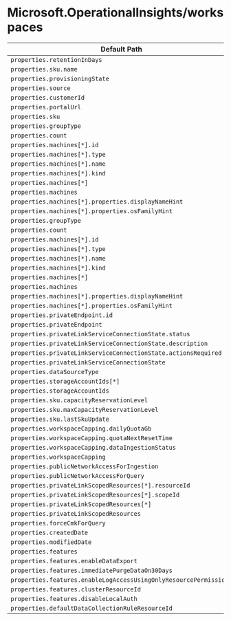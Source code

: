 # Microsoft.OperationalInsights/workspaces

| Default Path | Alias |
|---|---|
| `properties.retentionInDays` | `Microsoft.OperationalInsights/workspaces/retentionInDays` |
| `properties.sku.name` | `Microsoft.OperationalInsights/workspaces/sku.name` |
| `properties.provisioningState` | `Microsoft.OperationalInsights/workspaces/provisioningState` |
| `properties.source` | `Microsoft.OperationalInsights/workspaces/source` |
| `properties.customerId` | `Microsoft.OperationalInsights/workspaces/customerId` |
| `properties.portalUrl` | `Microsoft.OperationalInsights/workspaces/portalUrl` |
| `properties.sku` | `Microsoft.OperationalInsights/workspaces/sku` |
| `properties.groupType` | `Microsoft.OperationalInsights/workspaces/features.serviceMap.machineGroups.groupType` |
| `properties.count` | `Microsoft.OperationalInsights/workspaces/features.serviceMap.machineGroups.count` |
| `properties.machines[*].id` | `Microsoft.OperationalInsights/workspaces/features.serviceMap.machineGroups.machines[*].id` |
| `properties.machines[*].type` | `Microsoft.OperationalInsights/workspaces/features.serviceMap.machineGroups.machines[*].type` |
| `properties.machines[*].name` | `Microsoft.OperationalInsights/workspaces/features.serviceMap.machineGroups.machines[*].name` |
| `properties.machines[*].kind` | `Microsoft.OperationalInsights/workspaces/features.serviceMap.machineGroups.machines[*].kind` |
| `properties.machines[*]` | `Microsoft.OperationalInsights/workspaces/features.serviceMap.machineGroups.machines[*]` |
| `properties.machines` | `Microsoft.OperationalInsights/workspaces/features.serviceMap.machineGroups.machines` |
| `properties.machines[*].properties.displayNameHint` | `Microsoft.OperationalInsights/workspaces/features.serviceMap.machineGroups.machines[*].displayNameHint` |
| `properties.machines[*].properties.osFamilyHint` | `Microsoft.OperationalInsights/workspaces/features.serviceMap.machineGroups.machines[*].osFamilyHint` |
| `properties.groupType` | `Microsoft.OperationalInsights/workspaces/features.machineGroups.groupType` |
| `properties.count` | `Microsoft.OperationalInsights/workspaces/features.machineGroups.count` |
| `properties.machines[*].id` | `Microsoft.OperationalInsights/workspaces/features.machineGroups.machines[*].id` |
| `properties.machines[*].type` | `Microsoft.OperationalInsights/workspaces/features.machineGroups.machines[*].type` |
| `properties.machines[*].name` | `Microsoft.OperationalInsights/workspaces/features.machineGroups.machines[*].name` |
| `properties.machines[*].kind` | `Microsoft.OperationalInsights/workspaces/features.machineGroups.machines[*].kind` |
| `properties.machines[*]` | `Microsoft.OperationalInsights/workspaces/features.machineGroups.machines[*]` |
| `properties.machines` | `Microsoft.OperationalInsights/workspaces/features.machineGroups.machines` |
| `properties.machines[*].properties.displayNameHint` | `Microsoft.OperationalInsights/workspaces/features.machineGroups.machines[*].displayNameHint` |
| `properties.machines[*].properties.osFamilyHint` | `Microsoft.OperationalInsights/workspaces/features.machineGroups.machines[*].osFamilyHint` |
| `properties.privateEndpoint.id` | `Microsoft.OperationalInsights/workspaces/privateEndpointConnections.privateEndpoint.id` |
| `properties.privateEndpoint` | `Microsoft.OperationalInsights/workspaces/privateEndpointConnections.privateEndpoint` |
| `properties.privateLinkServiceConnectionState.status` | `Microsoft.OperationalInsights/workspaces/privateEndpointConnections.privateLinkServiceConnectionState.status` |
| `properties.privateLinkServiceConnectionState.description` | `Microsoft.OperationalInsights/workspaces/privateEndpointConnections.privateLinkServiceConnectionState.description` |
| `properties.privateLinkServiceConnectionState.actionsRequired` | `Microsoft.OperationalInsights/workspaces/privateEndpointConnections.privateLinkServiceConnectionState.actionsRequired` |
| `properties.privateLinkServiceConnectionState` | `Microsoft.OperationalInsights/workspaces/privateEndpointConnections.privateLinkServiceConnectionState` |
| `properties.dataSourceType` | `Microsoft.OperationalInsights/workspaces/linkedStorageAccounts.CustomLogs.dataSourceType` |
| `properties.storageAccountIds[*]` | `Microsoft.OperationalInsights/workspaces/linkedStorageAccounts.CustomLogs.storageAccountIds[*]` |
| `properties.storageAccountIds` | `Microsoft.OperationalInsights/workspaces/linkedStorageAccounts.CustomLogs.storageAccountIds` |
| `properties.sku.capacityReservationLevel` | `Microsoft.OperationalInsights/workspaces/sku.capacityReservationLevel` |
| `properties.sku.maxCapacityReservationLevel` | `Microsoft.OperationalInsights/workspaces/sku.maxCapacityReservationLevel` |
| `properties.sku.lastSkuUpdate` | `Microsoft.OperationalInsights/workspaces/sku.lastSkuUpdate` |
| `properties.workspaceCapping.dailyQuotaGb` | `Microsoft.OperationalInsights/workspaces/workspaceCapping.dailyQuotaGb` |
| `properties.workspaceCapping.quotaNextResetTime` | `Microsoft.OperationalInsights/workspaces/workspaceCapping.quotaNextResetTime` |
| `properties.workspaceCapping.dataIngestionStatus` | `Microsoft.OperationalInsights/workspaces/workspaceCapping.dataIngestionStatus` |
| `properties.workspaceCapping` | `Microsoft.OperationalInsights/workspaces/workspaceCapping` |
| `properties.publicNetworkAccessForIngestion` | `Microsoft.OperationalInsights/workspaces/publicNetworkAccessForIngestion` |
| `properties.publicNetworkAccessForQuery` | `Microsoft.OperationalInsights/workspaces/publicNetworkAccessForQuery` |
| `properties.privateLinkScopedResources[*].resourceId` | `Microsoft.OperationalInsights/workspaces/privateLinkScopedResources[*].resourceId` |
| `properties.privateLinkScopedResources[*].scopeId` | `Microsoft.OperationalInsights/workspaces/privateLinkScopedResources[*].scopeId` |
| `properties.privateLinkScopedResources[*]` | `Microsoft.OperationalInsights/workspaces/privateLinkScopedResources[*]` |
| `properties.privateLinkScopedResources` | `Microsoft.OperationalInsights/workspaces/privateLinkScopedResources` |
| `properties.forceCmkForQuery` | `Microsoft.OperationalInsights/workspaces/forceCmkForQuery` |
| `properties.createdDate` | `Microsoft.OperationalInsights/workspaces/createdDate` |
| `properties.modifiedDate` | `Microsoft.OperationalInsights/workspaces/modifiedDate` |
| `properties.features` | `Microsoft.OperationalInsights/workspaces/features` |
| `properties.features.enableDataExport` | `Microsoft.OperationalInsights/workspaces/features.enableDataExport` |
| `properties.features.immediatePurgeDataOn30Days` | `Microsoft.OperationalInsights/workspaces/features.immediatePurgeDataOn30Days` |
| `properties.features.enableLogAccessUsingOnlyResourcePermissions` | `Microsoft.OperationalInsights/workspaces/features.enableLogAccessUsingOnlyResourcePermissions` |
| `properties.features.clusterResourceId` | `Microsoft.OperationalInsights/workspaces/features.clusterResourceId` |
| `properties.features.disableLocalAuth` | `Microsoft.OperationalInsights/workspaces/features.disableLocalAuth` |
| `properties.defaultDataCollectionRuleResourceId` | `Microsoft.OperationalInsights/workspaces/defaultDataCollectionRuleResourceId` |

